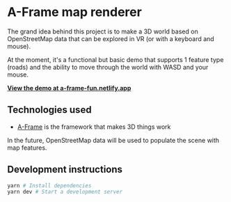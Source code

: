 # A-Frame map renderer

The grand idea behind this project is to make a 3D world based on OpenStreetMap data that can be explored in VR (or with a keyboard and mouse).

At the moment, it's a functional but basic demo that supports 1 feature type (roads) and the ability to move through the world with WASD and your mouse.

**[View the demo at a-frame-fun.netlify.app](https://a-frame-fun.netlify.app/)**

## Technologies used

- [A-Frame](https://aframe.io/) is the framework that makes 3D things work

In the future, OpenStreetMap data will be used to populate the scene with map features.

## Development instructions

```bash
yarn # Install dependencies
yarn dev # Start a development server
```
